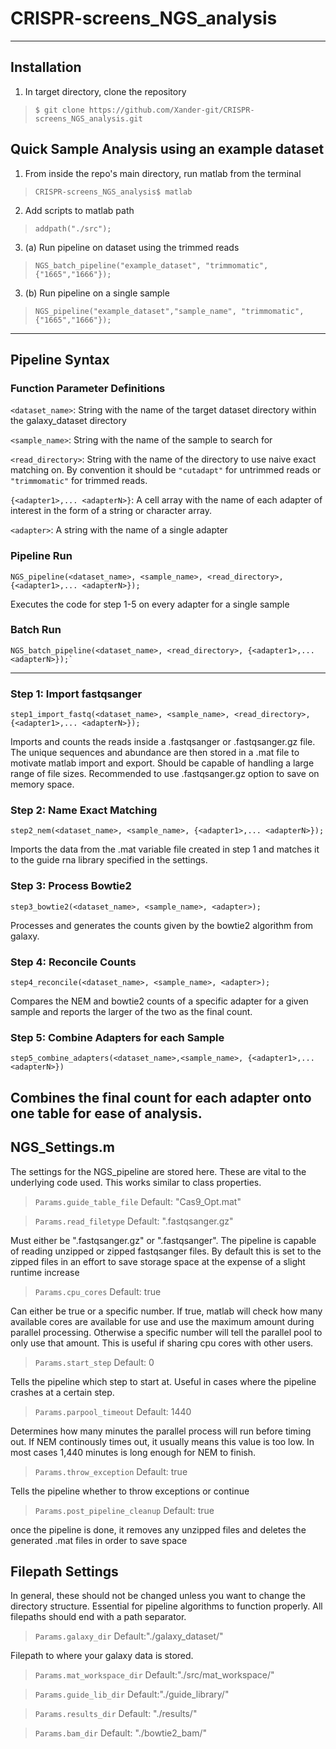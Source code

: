# CRISPR-screens_NGS_analysis
---
## Installation
1. In target directory, clone the repository
> `$ git clone https://github.com/Xander-git/CRISPR-screens_NGS_analysis.git`

## Quick Sample Analysis using an example dataset

1. From inside the repo's main directory, run matlab from the terminal
> `CRISPR-screens_NGS_analysis$ matlab`
2. Add scripts to matlab path
> `addpath("./src");`
3. (a) Run pipeline on dataset using the trimmed reads
> `NGS_batch_pipeline("example_dataset", "trimmomatic",{"1665","1666"});`
3. (b) Run pipeline on a single sample
> `NGS_pipeline("example_dataset","sample_name", "trimmomatic",{"1665","1666"});`
---
## Pipeline Syntax
### Function Parameter Definitions
`<dataset_name>`: String with the name of the target dataset directory within the galaxy_dataset directory

`<sample_name>`: String with the name of the sample to search for

`<read_directory>`: String with the name of the directory to use naive exact matching on. By convention it should be `"cutadapt"` for untrimmed reads or `"trimmomatic"` for trimmed reads.

`{<adapter1>,... <adapterN>}`: A cell array with the name of each adapter of interest in the form of a string or character array. 

`<adapter>`: A string with the name of a single adapter

### Pipeline Run
```
NGS_pipeline(<dataset_name>, <sample_name>, <read_directory>, {<adapter1>,... <adapterN>});
```
Executes the code for step 1-5 on every adapter for a single sample

### Batch Run
```
NGS_batch_pipeline(<dataset_name>, <read_directory>, {<adapter1>,... <adapterN>});`
```
---
### Step 1: Import fastqsanger
```
step1_import_fastq(<dataset_name>, <sample_name>, <read_directory>, {<adapter1>,... <adapterN>});
```
Imports and counts the reads inside a .fastqsanger or .fastqsanger.gz file. The unique sequences and abundance are then stored in a .mat file to motivate matlab import and export. Should be capable of handling a large range of file sizes. Recommended to use .fastqsanger.gz option to save on memory space.

### Step 2: Name Exact Matching
```
step2_nem(<dataset_name>, <sample_name>, {<adapter1>,... <adapterN>});
```

Imports the data from the .mat variable file created in step 1 and matches it to the guide rna library specified in the settings.

### Step 3: Process Bowtie2
```
step3_bowtie2(<dataset_name>, <sample_name>, <adapter>);
```
Processes and generates the counts given by the bowtie2 algorithm from galaxy.

### Step 4: Reconcile Counts
```
step4_reconcile(<dataset_name>, <sample_name>, <adapter>);
```
Compares the NEM and bowtie2 counts of a specific adapter for a given sample and reports the larger of the two as the final count.

### Step 5: Combine Adapters for each Sample
```
step5_combine_adapters(<dataset_name>,<sample_name>, {<adapter1>,... <adapterN>})
```
Combines the final count for each adapter onto one table for ease of analysis.
---
## NGS_Settings.m

The settings for the NGS_pipeline are stored here. These are vital to the underlying code used. This works similar to class properties.

 > `Params.guide_table_file`
Default: "Cas9_Opt.mat"


> `Params.read_filetype`
Default: ".fastqsanger.gz" 

Must either be ".fastqsanger.gz" or ".fastqsanger". The pipeline is capable of reading unzipped or zipped fastqsanger files. By default this is set to the zipped files in an effort to save storage space at the expense of a slight runtime increase

 > `Params.cpu_cores`
 Default: true

 Can either be true or a specific number. If true, matlab will check how many available cores are available for use and use the maximum amount during parallel processing. Otherwise a specific number will tell the parallel pool to only use that amount. This is useful if sharing cpu cores with other users.
 
 > `Params.start_step`
 Default: 0
 
 Tells the pipeline which step to start at. Useful in cases where the pipeline crashes at a certain step.

 > `Params.parpool_timeout`
Default: 1440

Determines how many minutes the parallel process will run before timing out. If NEM continously times out, it usually means this value is too low. In most cases 1,440 minutes is long enough for NEM to finish. 

 > `Params.throw_exception`
Default: true

Tells the pipeline whether to throw exceptions or continue

 > `Params.post_pipeline_cleanup`
 Default: true

 once the pipeline is done, it removes any unzipped files and deletes the generated .mat files in order to save space


## Filepath Settings
In general, these should not be changed unless you want to change the directory structure. Essential for pipeline algorithms to function properly. All filepaths should end with a path separator.
 > `Params.galaxy_dir`
 Default:"./galaxy_dataset/"

 Filepath to where your galaxy data is stored.

 > `Params.mat_workspace_dir`
 Default:"./src/mat_workspace/"

 > `Params.guide_lib_dir`
 Default:"./guide_library/"

 > `Params.results_dir`
 Default: "./results/"

 > `Params.bam_dir`
 Default: "./bowtie2_bam/"

